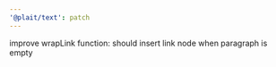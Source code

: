 ```yaml
---
'@plait/text': patch
---
```


improve wrapLink function: should insert link node when paragraph is empty
